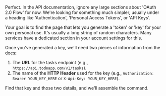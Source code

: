 Perfect. In the API documentation, ignore any large sections about 'OAuth 2.0 Flow' for now. We're looking for something much simpler, usually under a heading like 'Authentication', 'Personal Access Tokens', or 'API Keys'.

Your goal is to find the page that lets you generate a 'token' or 'key' for your own personal use. It's usually a long string of random characters. Many services have a dedicated section in your account settings for this.

Once you've generated a key, we'll need two pieces of information from the docs:
1. The **URL** for the tasks endpoint (e.g., `https://api.todoapp.com/v1/tasks`).
2. The name of the **HTTP Header** used for the key (e.g., `Authorization: Bearer YOUR_KEY_HERE` or `X-Api-Key: YOUR_KEY_HERE`).

Find that key and those two details, and we'll assemble the command.

